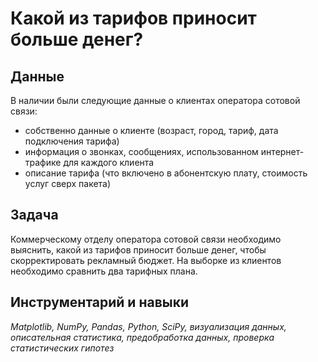 # Какой из тарифов приносит больше денег?

## Данные

В наличии были следующие данные о клиентах оператора сотовой связи:
- собственно данные о клиенте (возраст, город, тариф, дата подключения тарифа)
- информация о звонках, сообщениях, использованном интернет-трафике для каждого клиента
- описание тарифа (что включено в абонентскую плату, стоимость услуг сверх пакета)

## Задача

Коммерческому отделу оператора сотовой связи необходимо выяснить, какой из тарифов приносит больше денег, чтобы скорректировать рекламный бюджет. На выборке из клиентов необходимо сравнить два тарифных плана.

## Инструментарий и навыки

*Matplotlib, NumPy, Pandas, Python, SciPy, визуализация данных, описательная статистика, предобработка данных, проверка статистических гипотез*